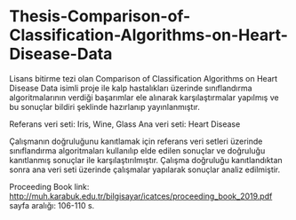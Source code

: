 # Thesis-Comparison-of-Classification-Algorithms-on-Heart-Disease-Data

Lisans bitirme tezi olan Comparison of Classification Algorithms on Heart Disease Data isimli proje ile kalp hastalıkları üzerinde
sınıflandırma algoritmalarının verdiği başarımlar ele alınarak karşılaştırmalar yapılmış ve bu sonuçlar bildiri şeklinde hazırlanıp yayınlanmıştır.

Referans veri seti: Iris, Wine, Glass
Ana veri seti: Heart Disease

Çalışmanın doğruluğunu kanıtlamak için referans veri setleri üzerinde sınıflandırma algoritmaları kullanılıp elde edilen sonuçlar ve doğruluğu
kanıtlanmış sonuçlar ile karşılaştırılmıştır. Çalışma doğruluğu kanıtlandıktan sonra ana veri seti üzerinde çalışmalar yapılarak sonuçlar analiz edilmiştir.

Proceeding Book link: http://muh.karabuk.edu.tr/bilgisayar/icatces/proceeding_book_2019.pdf
sayfa aralığı: 106-110 s.
